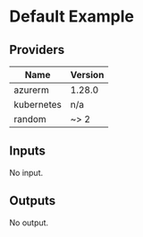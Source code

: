 # Default Example

<!-- BEGINNING OF PRE-COMMIT-TERRAFORM DOCS HOOK -->
## Providers

| Name | Version |
|------|---------|
| azurerm | 1.28.0 |
| kubernetes | n/a |
| random | ~> 2 |

## Inputs

No input.

## Outputs

No output.

<!-- END OF PRE-COMMIT-TERRAFORM DOCS HOOK -->
